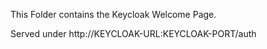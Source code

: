 This Folder contains the Keycloak Welcome Page. 

Served under  http://KEYCLOAK-URL:KEYCLOAK-PORT/auth

